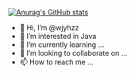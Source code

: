 [![Anurag's GitHub stats](https://github-readme-stats.vercel.app/apiwjyhzzanuraghazra&show_icons=true)](https://github.com/anuraghazra/github-readme-stats)

- 👋 Hi, I’m @wjyhzz
- 👀 I’m interested in Java
- 🌱 I’m currently learning ...
- 💞️ I’m looking to collaborate on ...
- 📫 How to reach me ...

<!---
CalmAndReady/CalmAndReady is a ✨ special ✨ repository because its `README.md` (this file) appears on your GitHub profile.
You can click the Preview link to take a look at your changes.
--->
